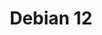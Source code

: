 ---
title: Debian 12
hide_table_of_contents: false
hide_title: false
keywords:
    - os
    - linux
    - debian
    - 12
tags: [os,linux,debian,systeme,exploitation,12]
id: 1
---